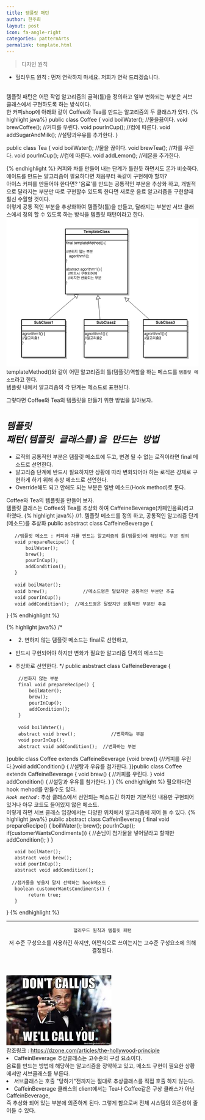 ```yaml
---
title: 템플릿 패턴
author: 한주희
layout: post
icon: fa-angle-right
categories: patternArts
permalink: template.html
---
```

> 디자인 원칙
* 헐리우드 원칙 : 먼저 연락하지 마세요. 저희가 연락 드리겠습니다.

<br>템플릿 패턴은 어떤 작업 알고리즘의 골격(틀)을 정의하고 일부 변화되는 부분은
서브 클래스에서 구현하도록 하는 방식이다.
<br>한 커피shop에 아래와 같이 Coffee와 Tea를 만드는 알고리즘의 두 클래스가 있다.
{% highlight java%}
public class Coffee {
     void boilWater();              //물을끓이다.
     void brewCoffee();             //커피를 우린다.
     void pourInCup();              //컵에 따른다.
     void addSugarAndMilk();    //설탕과우유를 추가한다.
 }

 public class Tea {
     void boilWater();              //물을 끊이다.
     void brewTea();                    //차를 우린다.
     void pourInCup();              //컵에 따른다.
     void addLemon();               //레몬을 추가한다.

{% endhighlight %}
커피와 차를 만들어 내는 단계가 틀린듯 하면서도 몬가 비슷하다.
<br>에이드를 만드는 알고리즘이 필요하다면 처음부터 똑같이 구현해야 할까?
<br>아이스 커피를 만들어야 한다면?
'음료'를 만드는 공통적인 부분을 추상화 하고, 개별적으로 달라지는 부분만 따로 구현할수 있도록 한다면 새로운 음료 알고리즘을 구현할때 훨신 수월할 것이다.
<br>이렇게 공통 적인 부분을 추상화하여 템플릿(틀)을 만들고, 달라지는 부분만 서브 클래스에서 정의 할 수
있도록 하는 방식을 템플릿 패턴이라고 한다.
<br><img src="assets/images/pattern/template1.png">
<br>templateMethod()와 같이 어떤 알고리즘의 틀(템플릿)역할을 하는 메소드를 <code>템플릿 메소드</code>라고 한다.
<br>템플릿 내에서 알고리즘의 각 단계는 메소드로 표현된다.

그렇다면 Coffee와 Tea의 템플릿을 만들기 위한 방법을 알아보자.

# <code class="highlighter-rouge"><i>템플릿 패턴(템플릿 클래스를)을 만드는 방법</i></code>
* 로직의 공통적인 부분은 템플릿 메소드에 두고, 변경 될 수 없는 로직이라면 final 메소드로 선언한다.
* 알고리즘 단계에 반드시 필요하지만 상황에 따라 변화되어야 하는 로직은 강제로 구현하게 하기 위해 추상 메소드로 선언한다.
* Override해도 되고 안해도 되는 부분은 일반 메소드(Hook method)로 둔다.

Coffee와 Tea의 템플릿을 만들어 보자.
<br>템플릿 클래스는 Coffee와 Tea를 추상화 하여 CaffeineBeverage(카페인음료)라고 하였다.
{% highlight java%}
//1. 템플릿 메소드를 정의 하고, 공통적인 알고리즘 단계(메소드)를 추상화
public asbstract class CaffeineBeverage {

       //템플릿 메소드 : 커피와 차를 만드는 알고리즘의 틀(템플릿)에 해당하는 부분 정의
       void prepareRecipe() {
           boilWater();
           brew();
           pourInCup();
           addCondition();
       }

       void boilWater();
       void brew();             //메소드명은 달랐지만 공통적인 부분만 추출
       void pourInCup();
       void addCondition();  //메소드명은 달랐지만 공통적인 부분만 추출
}
{% endhighlight %}

{% highlight java%}
/*
* 2. 변하지 않는 템플릿 메소드는 final로 선언하고,
* 반드시 구현되어야 하지만 변화가 필요한 알고리즘 단계의 메소드는
* 추상화로 선언한다.
*/
public asbstract class CaffeineBeverage {

       //변화지 않는 부분
       final void prepareRecipe() {
           boilWater();
           brew();
           pourInCup();
           addCondition();
       }

       void boilWater();
       abstract void brew();             //변화하는 부분
       void pourInCup();                
       abstract void addCondition();  //변화하는 부분
}public class Coffee extends CaffeineBeverage {void brew() {//커피를 우린다.}void addCondition() {
 //설탕과 우유를 첨가한다.
 }}public class Coffee extends CaffeineBeverage {
 void brew() {
 //커피를 우린다.
 }
 void addCondition() {
 //설탕과 우유를 첨가한다.
 }
}
{% endhighlight %}
필요하다면 hook mehod를 만들수도 있다.
<br><code class="highlighter-rouge"><i>Hook method</i></code>&nbsp;:&nbsp;추상 클래스에서 선언되는
메소드긴 하지만 기본적인 내용만 구현되어 있거나 아무 코드도 들어있지 않은 메소드.
<br>이렇게 하면 서브 클래스 입장에서는 다양한 위치에서 알고리즘에 끼어 들 수 있다.
{% highlight java%}
public abstract class CaffeinBeverag {
       final void prepareRecipe() {
           boilWater();
           brew();
           pourInCup();
           if(customerWantsCondiments()) {   //손님이 첨가물을 넣어달라고 할때만
              addCondition();
           }
       }

       void boilWater();
       abstract void brew();            
       void pourInCup();                
       abstract void addCondition();

      //첨가물을 넣을지 말지 선택하는 hook메소드
       boolean customerWantsCondiments() {
            return true;
       }
}
{% endhighlight %}
<hr>
<header>
  <code class="highlighter-rouge font19">헐리우드 원칙과 템플릿 패턴</code>
  <p>저 수준 구성요소를 사용하긴 하지만, 어떤식으로 쓰이는지는 고수준 구성요소에 의해 결정된다.</p>
</header>
<img src="assets/images/pattern/template2.jpg">
<br>참조링크 : <a href="https://dzone.com/articles/the-hollywood-principle" target="_blank">https://dzone.com/articles/the-hollywood-principle</a>
<li>
  CaffeinBeverage 추상클래스는 고수준의 구성 요소이다.
  <br>음료를 만드는 방법에 해당하는 알고리즘을 장악하고 있고, 메소드 구현이 필요한 상황에서만 서브클래스를 부른다.
</li>
<li>서브클래스는 호출 "당하기"전까지는 절대로 추상클래스를 직접 호출 하지 않는다.</li>
<li>CaffeinBeverage 클래스의 client에서는 Tea나 Coffee같은 구상 클래스가 아닌 CaffeinBeverage,
<br>즉 추상화 되어 있는 부분에 의존하게 된다. 그렇게 함으로써 전체 시스템의 의존성이 줄어들 수 있다.</li>
